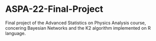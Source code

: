 # ASPA-22-Final-Project
Final project of the Advanced Statistics on Physics Analysis course, concering Bayesian Networks and the K2 algorithm implemented on R language.

